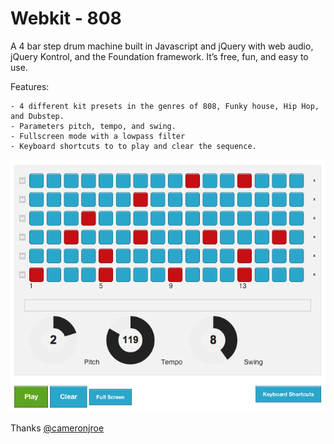 # Webkit - 808

A 4 bar step drum machine built in Javascript and jQuery with web audio, jQuery Kontrol, and the Foundation framework. It’s free, fun, and easy to use.


Features:

	- 4 different kit presets in the genres of 808, Funky house, Hip Hop, and Dubstep.
	- Parameters pitch, tempo, and swing.
	- Fullscreen mode with a lowpass filter
	- Keyboard shortcuts to to play and clear the sequence.

![Alt text](/images/screenshot.png)

Thanks [@cameronjroe](http://twitter.com/cameronjroe)